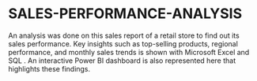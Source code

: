 # SALES-PERFORMANCE-ANALYSIS
 An analysis was done on this sales report of a retail store to find out its sales performance.  Key insights such as top-selling products, regional  performance, and monthly sales trends is shown with Microsoft Excel and SQL  . An interactive Power BI  dashboard is also represented here that highlights these findings.
